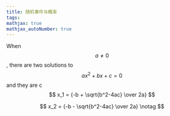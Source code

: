```yaml
---
title: 随机事件与概率
tags: 
mathjax: true
mathjax_autoNumber: true
---
```




When $$a \ne 0$$, there are two solutions to $$ax^2 + bx + c = 0$$ and they are c<br>
$$
x_1 = {-b + \sqrt{b^2-4ac} \over 2a}
$$

$$
x_2 = {-b - \sqrt{b^2-4ac} \over 2a} \notag
$$

